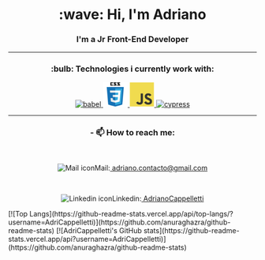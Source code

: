<h1 align="center">:wave: Hi, I'm Adriano</h1>

<h3 align="center">I'm a Jr Front-End Developer</h3>
<hr>
<h3 align="center">:bulb: Technologies i currently work with:</h3>
<div align="center"> <a href="https://developer.mozilla.org/en-US/docs/Glossary/HTML5" target="_blank"> <img src="https://upload.wikimedia.org/wikipedia/commons/thumb/6/61/HTML5_logo_and_wordmark.svg/250px-HTML5_logo_and_wordmark.svg.png" alt="babel" width="50" height="50"/> </a> <a href="https://www.w3schools.com/css/" target="_blank"> <img src="https://raw.githubusercontent.com/devicons/devicon/master/icons/css3/css3-original-wordmark.svg" alt="css3" width="50" height="50"/> </a> <a href="https://developer.mozilla.org/en-US/docs/Web/JavaScript" target="_blank"> <img src="https://raw.githubusercontent.com/devicons/devicon/master/icons/javascript/javascript-original.svg" alt="javascript" width="50" height="50"/> </a>
 <a href="https://www.cypress.io" target="_blank"> <img src="https://raw.githubusercontent.com/simple-icons/simple-icons/6e46ec1fc23b60c8fd0d2f2ff46db82e16dbd75f/icons/cypress.svg" alt="cypress" width="50" height="50"/> </a>
</div>

<hr>
<div align="center">
<h3>- 📫 How to reach me:</h3> 

<br>
<p><img src="https://www.biocober.com.ar/wp-content/uploads/2020/07/mail.png" alt="Mail icon" width="20" height="20">Mail:<a href="mailto: adriano.contacto@gmail.com"> adriano.contacto@gmail.com</a></p> <br>
<p><img src="https://image.flaticon.com/icons/png/128/174/174857.png" alt="Linkedin icon" width="20" height="20">Linkedin:<a href="https://www.linkedin.com/in/adriano-cappelletti-a114571b7/" target="_BLANK"> AdrianoCappelletti</a></p>
</div>
[![Top Langs](https://github-readme-stats.vercel.app/api/top-langs/?username=AdriCappelletti)](https://github.com/anuraghazra/github-readme-stats)
[![AdriCappelletti's GitHub stats](https://github-readme-stats.vercel.app/api?username=AdriCappelletti)](https://github.com/anuraghazra/github-readme-stats)
<!---
AdriCappelletti/AdriCappelletti is a ✨ special ✨ repository because its `README.md` (this file) appears on your GitHub profile.
You can click the Preview link to take a look at your changes.
--->
